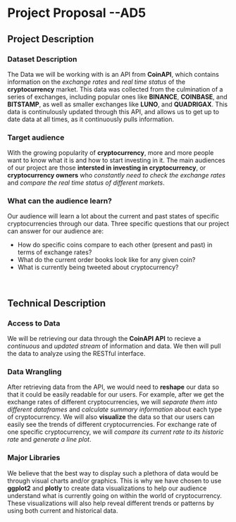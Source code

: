 # Project Proposal --AD5

## Project Description

### Dataset Description
The Data we will be working with is an API from **CoinAPI**, which contains information on the _exchange rates_ and _real time status_ of the **cryptocurrency** market. This data was collected from the culmination of a series of exchanges, including popular ones like **BINANCE**, **COINBASE**, and **BITSTAMP**, as well as smaller exchanges like **LUNO**, and **QUADRIGAX**. This data is continulously updated through this API, and allows us to get up to date data at all times, as it continuously pulls information. 

### Target audience
With the growing popularity of **cryptocurrency**, more and more people want to know what it is and how to start investing in it. The main audiences of our project are those **intersted in investing in cryptocurrency**, or **cryptocurrency owners** who _constantly need to check the exchange rates_ and _compare the real time status of different markets_.

### What can the audience learn?
Our audience will learn a lot about the current and past states of specific cryptocurrencies through our data. Three specific questions that our project can answer for our audience are: 
- How do specific coins compare to each other (present and past) in terms of exchange rates?
- What do the current order books look like for any given coin? 
- What is currently being tweeted about cryptocurrency?


&nbsp;


## Technical Description

### Access to Data
We will be retrieving our data through the **CoinAPI API** to recieve a _continuous_ and _updated stream_ of information and data. We then will pull the data to analyze using the RESTful interface. 

### Data Wrangling
After retrieving data from the API, we would need to **reshape** our data so that it could be easily readable for our users. For example, after we get the exchange rates of different cryptocurrencies, we will _separate them into different dataframes_ and _calculate summary information_ about each type of cryptocurrency. We will also **visualize** the data so that our users can easily see the trends of different cryptocurrencies. For exchange rate of one specific cryptocurrency, we will _compare its current rate to its historic rate_ and _generate a line plot_.

### Major Libraries
 
We believe that the best way to display such a plethora of data would be through visual charts and/or graphics. This is why we have chosen to use **ggplot2** and **plotly** to create data visualizations to help our audience understand what is currently going on within the world of cryptocurrency. These visualizations will also help reveal different trends or patterns by using both current and historical data. 